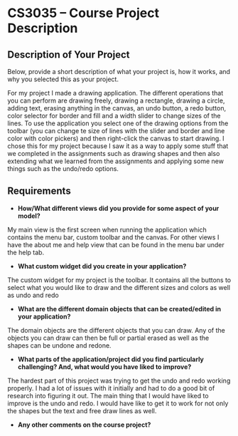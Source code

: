# CS3035 – Course Project Description

## Description of Your Project

Below, provide a short description of what your project is, how it works, and why you selected this as your project.

For my project I made a drawing application. The different operations that you can perform are drawing freely, drawing
a rectangle, drawing a circle, adding text, erasing anything in the canvas, an undo button, a redo button, color 
selector for border and fill and a width slider to change sizes of the lines. To use the application you select one of 
the drawing options from the toolbar (you can change te size of lines with the slider and border and line color with 
color pickers) and then right-click the canvas to start drawing. I chose this for my project 
because I saw it as a way to apply some stuff that we completed in the assignments such as drawing shapes and then also
extending what we learned from the assignments and applying some new things such as the undo/redo options.

## Requirements

- **How/What different views did you provide for some aspect of your model?**

My main view is the first screen when running the application which contains the menu bar, custom toolbar and the 
canvas. For other views I have the about me and help view that can be found in the menu bar under the help tab.

- **What custom widget did you create in your application?**

The custom widget for my project is the toolbar. It contains all the buttons to select what you would like to draw and 
the different sizes and colors as well as undo and redo

- **What are the different domain objects that can be created/edited in 
your application?**

The domain objects are the different objects that you can draw. Any of the objects you can draw can 
then be full or partial erased as well as the shapes can be undone and redone.
 
- **What parts of the application/project did you find particularly challenging? 
And, what would you have liked to improve?**

The hardest part of this project was trying to get the undo and redo working properly. I had a lot of issues with it 
initially and had to do a good bit of research into figuring it out. The main thing that I would have liked to improve
is the undo and redo. I would have like to get it to work for not only the shapes but the text and free draw lines as
well.

- **Any  other comments on the course project?**






